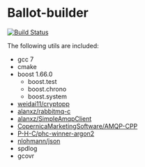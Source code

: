 # Ballot-builder

[![Build Status](https://travis-ci.org/b1f6c1c4/ballot.svg?branch=builder)](https://travis-ci.org/b1f6c1c4/ballot)

The following utils are included:

- gcc 7
- cmake
- boost 1.66.0
    - boost.test
    - boost.chrono
    - boost.system
- [weidai11/cryptopp](https://github.com/weidai11/cryptopp)
- [alanxz/rabbitmq-c](https://github.com/alanxz/rabbitmq-c)
- [alanxz/SimpleAmqpClient](https://github.com/alanxz/SimpleAmqpClient)
- [CopernicaMarketingSoftware/AMQP-CPP](https://github.com/CopernicaMarketingSoftware/AMQP-CPP)
- [P-H-C/phc-winner-argon2](https://github.com/P-H-C/phc-winner-argon2)
- [nlohmann/json](https://raw.githubusercontent.com/nlohmann/json/develop/src/json.hpp)
- spdlog
- gcovr
